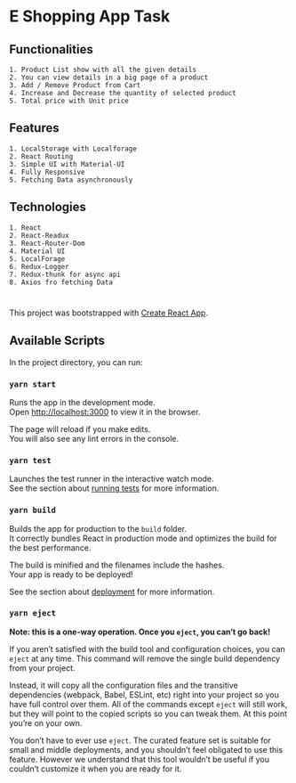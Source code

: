 # E Shopping App Task 
    
## Functionalities

    1. Product List show with all the given details
    2. You can view details in a big page of a product
    3. Add / Remove Product from Cart 
    4. Increase and Decrease the quantity of selected product
    5. Total price with Unit price 

## Features

    1. LocalStorage with Localforage
    2. React Routing
    3. Simple UI with Material-UI
    4. Fully Responsive
    5. Fetching Data asynchronously

## Technologies

    1. React 
    2. React-Readux
    3. React-Router-Dom
    4. Material UI
    5. LocalForage
    6. Redux-Logger
    7. Redux-thunk for async api
    8. Axios fro fetching Data






#
#


This project was bootstrapped with [Create React App](https://github.com/facebook/create-react-app).

## Available Scripts

In the project directory, you can run:

### `yarn start`

Runs the app in the development mode.\
Open [http://localhost:3000](http://localhost:3000) to view it in the browser.

The page will reload if you make edits.\
You will also see any lint errors in the console.

### `yarn test`

Launches the test runner in the interactive watch mode.\
See the section about [running tests](https://facebook.github.io/create-react-app/docs/running-tests) for more information.

### `yarn build`

Builds the app for production to the `build` folder.\
It correctly bundles React in production mode and optimizes the build for the best performance.

The build is minified and the filenames include the hashes.\
Your app is ready to be deployed!

See the section about [deployment](https://facebook.github.io/create-react-app/docs/deployment) for more information.

### `yarn eject`

**Note: this is a one-way operation. Once you `eject`, you can’t go back!**

If you aren’t satisfied with the build tool and configuration choices, you can `eject` at any time. This command will remove the single build dependency from your project.

Instead, it will copy all the configuration files and the transitive dependencies (webpack, Babel, ESLint, etc) right into your project so you have full control over them. All of the commands except `eject` will still work, but they will point to the copied scripts so you can tweak them. At this point you’re on your own.

You don’t have to ever use `eject`. The curated feature set is suitable for small and middle deployments, and you shouldn’t feel obligated to use this feature. However we understand that this tool wouldn’t be useful if you couldn’t customize it when you are ready for it.

